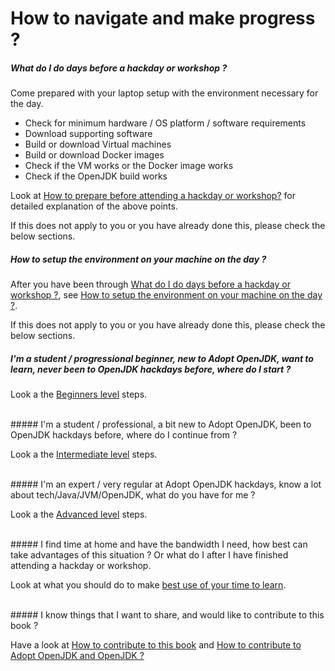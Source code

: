 # How to navigate and make progress ?

##### What do I do days before a hackday or workshop ?
Come prepared with your laptop setup with the environment necessary for the day.
- Check for minimum hardware / OS platform / software requirements
- Download supporting software
- Build or download Virtual machines
- Build or download Docker images
- Check if the VM works or the Docker image works
- Check if the OpenJDK build works

Look at [How to prepare before attending a hackday or workshop?](prepare-before-hackday.md) for detailed explanation of the above points.

If this does not apply to you or you have already done this, please check the below sections.

##### How to setup the environment on your machine on the day ?

After you have been through [What do I do days before a hackday or workshop ?](prepare-before-hackday.md), see [How to setup the environment on your machine on the day ?](prepare-an-environment-machine.md).

If this does not apply to you or you have already done this, please check the below sections.


##### I'm a student / progressional beginner, new to Adopt OpenJDK, want to learn, never been to OpenJDK hackdays before, where do I start ?
Look a the [Beginners level](beginners-level.md) steps.

<br/>
##### I'm a student / professional, a bit new to Adopt OpenJDK, been to OpenJDK hackdays before, where do I continue from ?

Look a the [Intermediate level](intermediate-level.md) steps.

<br/>
##### I'm an expert / very regular at Adopt OpenJDK hackdays, know a lot about tech/Java/JVM/OpenJDK, what do you have for me ?

Look a the [Advanced level](advanced-level.md) steps.

<br/>
##### I find time at home and have the bandwidth I need, how best can take advantages of this situation ? Or what do I after I have finished attending a hackday or workshop.

Look at what you should do to make [best use of your time to learn](free-time-ample-bandwidth.md).

<br/>
##### I know things that I want to share, and would like to contribute to this book ?

Have a look at [How to contribute to this book](../contribute.md) and [How to contribute to Adopt OpenJDK and OpenJDK ?](../how_to_contribute_to_adopt_openjdk_and_openjdk.md)

<br/>
